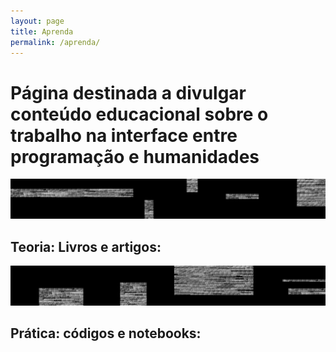 ```yaml
---
layout: page
title: Aprenda
permalink: /aprenda/
---
```


# Página destinada a divulgar conteúdo educacional sobre o trabalho na interface entre programação e humanidades

![img-02](/assets/images/img-02.jpg)
## Teoria: Livros e artigos:

![img-03](/assets/images/img-03.jpg)
## Prática: códigos e notebooks: